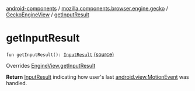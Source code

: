 [android-components](../../index.md) / [mozilla.components.browser.engine.gecko](../index.md) / [GeckoEngineView](index.md) / [getInputResult](./get-input-result.md)

# getInputResult

`fun getInputResult(): `[`InputResult`](../../mozilla.components.concept.engine/-engine-view/-input-result/index.md) [(source)](https://github.com/mozilla-mobile/android-components/blob/master/components/browser/engine-gecko-beta/src/main/java/mozilla/components/browser/engine/gecko/GeckoEngineView.kt#L187)

Overrides [EngineView.getInputResult](../../mozilla.components.concept.engine/-engine-view/get-input-result.md)

**Return**
[InputResult](../../mozilla.components.concept.engine/-engine-view/-input-result/index.md) indicating how user's last [android.view.MotionEvent](#) was handled.

